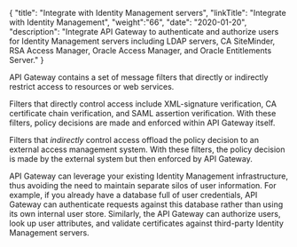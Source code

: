 {
    "title": "Integrate with Identity Management servers",
    "linkTitle": "Integrate with Identity Management",
    "weight":"66",
    "date": "2020-01-20",
    "description": "Integrate API Gateway to authenticate and authorize users for Identity Management servers including LDAP servers, CA SiteMinder, RSA Access Manager, Oracle Access Manager, and Oracle Entitlements Server."
}

API Gateway contains a set of message filters that directly or indirectly restrict access to resources or web services.

Filters that directly control access include XML-signature verification, CA certificate chain verification, and SAML assertion verification. With these filters, policy decisions are made and enforced within API Gateway itself.


Filters that _indirectly_ control access offload the policy decision to an external access management system. With these filters, the policy decision is made by the external system but then enforced by API Gateway.

API Gateway can leverage your existing Identity Management infrastructure, thus avoiding the need to maintain separate silos of user information. For example, if you already have a database full of user credentials, API Gateway can authenticate requests against this database rather than using its own internal user store. Similarly, the API Gateway can authorize users, look up user attributes, and validate certificates against third-party Identity Management servers.
